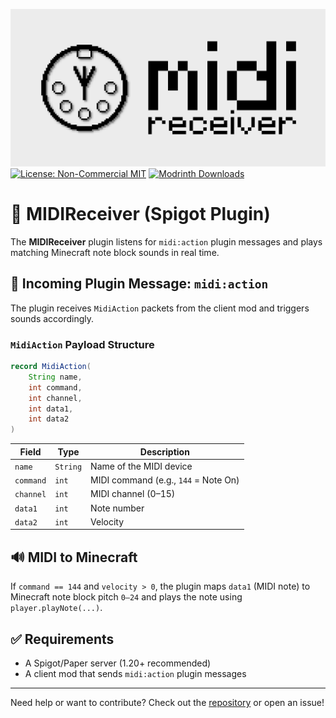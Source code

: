 <!-- modrinth_exclude.start -->
![BANNER.png](banner.png)
[![License: Non-Commercial MIT](https://img.shields.io/badge/license-NC--MIT-blue.svg?style=for-the-badge)](LICENSE.md)
[![Modrinth Downloads](https://img.shields.io/modrinth/dt/midireceiver?style=for-the-badge&logo=modrinth&labelColor=16181c&color=168b48)](https://modrinth.com/plugin/midireceiver)
<!-- modrinth_exclude.end -->

# 🎼 MIDIReceiver (Spigot Plugin)

The **MIDIReceiver** plugin listens for `midi:action` plugin messages and plays matching Minecraft note block sounds in real time.

## 📡 Incoming Plugin Message: `midi:action`

The plugin receives `MidiAction` packets from the client mod and triggers sounds accordingly.

### `MidiAction` Payload Structure

```java
record MidiAction(
    String name,
    int command,
    int channel,
    int data1,
    int data2
)
```

| Field     | Type     | Description                          |
| --------- | -------- | ------------------------------------ |
| `name`    | `String` | Name of the MIDI device              |
| `command` | `int`    | MIDI command (e.g., `144` = Note On) |
| `channel` | `int`    | MIDI channel (0–15)                  |
| `data1`   | `int`    | Note number                          |
| `data2`   | `int`    | Velocity                             |

## 🔊 MIDI to Minecraft

If `command == 144` and `velocity > 0`, the plugin maps `data1` (MIDI note) to Minecraft note block pitch `0–24` and plays the note using `player.playNote(...)`.

## ✅ Requirements

* A Spigot/Paper server (1.20+ recommended)
* A client mod that sends `midi:action` plugin messages

---

Need help or want to contribute? Check out the [repository](https://github.com/uebliche/midireciever) or open an issue!
